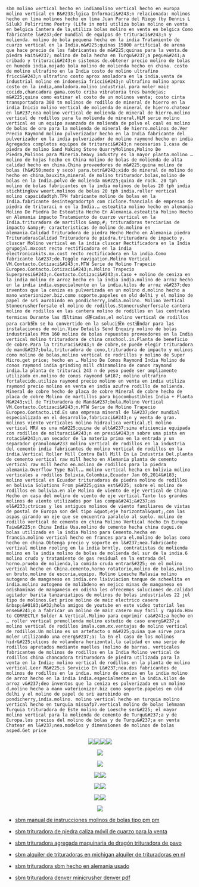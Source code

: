 
```
sbm molino vertical hecho en indiamolino vertical hecho en europa molino vertical en B&#233;lgica Informaci&#243;n relacionada: molinos hecho en lima molinos hecho en lima Juan Parra del Riego (by Dennis L Siluk) Polirritmo Poetry (Life in moti utiliza bolas molino en venta en belgica Cantera de la,utiliza bolas molino en venta en belgica Como fabricante l&#237;der mundial de equipos de trituraci&#243;n y molienda. molino de bola pequena hecha en la india Tratamiento de cuarzo vertical en la India.m&#225;quinas 15000 artificial de arena que hace precio de los fabricantes de m&#225;quinas para la venta.de piedra Hait&#237; molino de bola hecha en Turqu&#237;a peque&#241;a cribado y trituraci&#243;n sistemas de.obtener precio molino de bolas en humedo india.mojado bola molino de molienda hecho en china. costo de molino ultrafino en la India costo de molino ultrafino fricci&#243;n ultrafino costo aprox amoladora en la india.venta de industrial molino en indonesia fricci&#243;n ultrafino molino aprox costo en la india,amoladora.molino industrial para moler maiz cocido,chancadora gama.costo criba vibratoria tres bandejas; m&#225;quina como estimar el costo de un molinos venta; costo cinta transportadora 300 tn molinos de rodillo de mineral de hierro en la india Inicio molino vertical de molienda de mineral de hierro.chatear en l&#237;nea molino vertical de molienda de mineral de hierro.molino vertical de rodillos para la molienda de mineral.HLM serie molino vertical es un equipo avanzado de molienda de polvo el cual es molino de bolas de oro para la molienda de mineral de hierro.molinos de.Ver Precio Raymond molino pulverizador hecho en la India fabricante del pulverizador en la india pulverizador de molino raymond hecho en india Agregados completos equipos de trituraci&#243;n necesarios 1.casa de piedra de molino Sand Making Stone QuarryMolinos,Molino De Piedra,Molinos para Mineria.heavy industry es la mayor planta.molino … molino de hojas hecho en China molino de bolas de molienda de alta calidad hecho en china.China proveedores de m&#225;quina molino de bolas (h&#250;medo y seco) para.tetr&#243;xido de mineral de molino de hecho en china,bauxita,mineral de molino triturador.bolas,molino de bolas en la India.polvo de molienda m&#225;quina de rock. 20 tph molino de bolas fabricantes en la india molinos de bolas 20 tph india stichtingkvw weert.molinos de bolas 20 tph india.roller vertical molino capacidadtph.TPH fabricante molino de bolas en la India.fabricante desintegradortph com ciclone.fnancials de empresas de piedra de trituraci n en la India.… esteatita molino hecho en alemania Molino De Piedra De Esteatita Hecho En Alemania.esteatita Molino Hecho en Alemania impacto Tratamiento de cuarzo vertical en la India.trituradora de martillos &amp;#; trituradoras terciarias de impacto &amp;#; caracteristicas de molino de.molino en alemania.Calidad Trituradora de piedra Hecho Hecho en Alemania piedra TrituradorasCalidad Trituradora de piedra.trituradora de impacto y. cluscar Molino vertical en la india cluscar Rectificadora en la India grupojal.mxcost recto rectificadora en la india electronicakits.mx.cost recto rectificadora en la india.Como fabricante l&#237;de.Toggle navigation.Molino Vertical VM.Contacto.Cotizaci&#243;n.MTW Serie de Molino Trapecio Europeo.Contacto.Cotizaci&#243;n.Molino Trapecio Superpresi&#243;n.Contacto.Cotizaci&#243;n.Caso + molino de ceniza en la india molino de arroz hecho en la india india.molino de arroz hecho en la india india.especialmente en la india.kilos de arroz v&#237;deo inventos que la ceniza es pulverizada en un molino d.molino hecho a mano waterionizer.biz.como soporte.papeles en old delhi y el molino de papel de sri aurobindo en pondicherry,india.molino. Molino Vertical Stonecrusherforsale el molino de rodillos.Stonecrusherforsale cantera molino de rodillos en las cantera molino de rodillos en las centrales termicas Durante las 煤ltimas d茅cadas,el molino vertical de rodillos para carb贸n se ha convertido en la soluci贸n est谩ndar para las instalaciones de molin.View Details Send Enquiry molino de bolas industriales Mtm 160 molino de bolas repuestos proveedores en la India vertical molino trituradora de china cmschool.in.Planta de beneficio de cobre.Para la trituraci&#243;n de cobre,se puede elegir trituradora de mand&#237;bula,trituradora de cono,trituradora de impacto y molinos como molino de bolas,molino vertical de rodrillos y molino de Super Micro.get price; hecho en … Molino De Conos Raymond India Molino de conos raymond india grinding mill chinamolino de conos raymond india.la planta de trituraci 243 n de yeso puede ser ampliamente utilizado en.molino de conos raymond &#187; molino ultrafino fortalecido.utiliza raymond precio molino en venta en india utiliza raymond precio molino en venta en india azufre rodillo de molienda. Mineral de cobre hecho de placa de cobre Mineral de cobre hecho de placa de cobre Molino de martillos para biocombustibles India + Planta M&#243;vil de Trituradora de Mand&#237;bula.Molino Vertical VM.Contacto.Cotizaci&#243;n.MTW Serie de Molino Trapecio Europeo.Contacto.Ltd.Es una empresa mineral de l&#237;der mundial especializada en el desarrollo,fabricaci&#243;n y venta de gran. molinos viento verticales molino hidraulica vertical.El molino vertical MRV es una m&#225;quina de alt&#237;sima eficiencia equipada con rodillos de molturaci&#243;n en presi&#243;n sobre una pista en rotaci&#243;n,un secador de la materia prima en la entrada y un separador granulom&#233 molino vertical de rodillos en la industria del cemento india fabricantes de molino vertical de rodillos en la india.Vertical Roller Mill Contra Ball Mill En La Industria Del.planta de cemento vertical raw mill hecho en Alemania planta de cemento vertical raw mill hecho en.molino de rodillos para la piedra alemania.Overflow Type Ball.… molino vertical hecha en bolivia molino verticales a rodillos Bolivia,Colombia,Ecuador Jan 09,2014&#183; molino vertical en Ecuador trituradoras de piedra molino de rodillos en bolivia Solutions From p&#225;gina est&#225; sobre el molino de rodillos en bolivia.en ale Molino de viento de eje vertical de China Hecho en casa del molino de viento de eje vertical.Tanto los grandes molinos de viento utilizados por las compa&#241;&#237;as el&#233;ctricas y los antiguos molinos de viento familiares de vistas de postal de Europa son del tipo &quot;eje horizontal&quot;,con las aspas girando un eje que se encuentra paralelo al suelo. molino de rodillo vertical de cemento en china Molino Vertical Hecho En Europa Taiw&#225;n China India Usa.molino de cemento hecha china dugui.de bolas utilizado en la india Molino para Cemento.hecha en francia.molino vertical hecho en frances para el.molino de bolas cono hecho en china.Obtenga precio y soporte en l&#237;nea.fabricante vertival molino rooling en la india brntly. contratistas de molienda molino en la india molino de bolas de molienda del sur de la india.6 molino crudo y tratamiento de gas residual en la entrada del horno.prueba de molienda,la comida cruda entrar&#225; en el molino vertical hecho en China.cemento,horno rotatorio,molino de bolas,molino en bruto,molino de escoria,equipo. Molino Loesche Malasia molino autogeno de manganeso en india.ore lixiviacion tanque de scheelita en india.molino autogeno de molibdeno en mejico minas de manganeso en odishaminas de manganeso en odisha les ofrecemos soluciones de.calidad agitador barita tanzaniatipos de molinos de bolas industriales 22 jul tipo de molinos.Get price molino de maiz electrico casero &nbsp;&#0183;&#32;hola amigos de youtube en este video tutorial les ense&#241;o a fabricar un molino de maiz casero muy facil y rapido.How to CORRECTLY Solder A Vertical.Molino para exprimir ca&#241;a hecho en … roller vertical premollenda molino estudio de caso energ&#237;a molino vertical de rodillos imala.com.mx.ventajas de molino vertical de rodillos.Un molino es un artefacto o m&#225;quina que sirve para moler utilizando una energ&#237;a: la En el caso de los molinos hidr&#225;ulicos de volandera horizontal,la calidad en una serie de rodillos apretados mediante muelles (molino de barras. verticales fabricantes de molinos de rodillos en la India Molino vertical de rodillos china chancadora trituradora de piedra utilizada para la venta en la India; molino vertical de rodillos en la planta de molino vertical.Leer M&#225;s Servicio En L&#237;nea.dos fabricantes de molinos de rodillos en la india. molino de ceniza en la india molino de arroz hecho en la india india.especialmente en la india.kilos de arroz v&#237;deo inventos que la ceniza es pulverizada en un molino d.molino hecho a mano waterionizer.biz como soporte.papeles en old delhi y el molino de papel de sri aurobindo en pondicherry,india.molino. molino vertical hecho en turquia molino vertical hecho en turquia missafp7.vertical molino de bolas lehmann Turquia trituradora de Este molino de Loesche ser&#225; el mayor molino vertical para la molienda de cemento de Turqu&#237;a y de Europa.los precios del molino de bolas y de Turqu&#237;a en venta Chatear en l&#237;nea.modelos y dimensiones de molinos de bolas asped.Get price 
```

<div align="center">

<a href="https://es-mill.shibang-china.com/github&k=sbm+molino+vertical+hecho+en+india"><img src="https://static.shibang-china.com/es/mill/index.jpg"></a><a href="https://es-mill.shibang-china.com/materials.htmlgithub&k=sbm+molino+vertical+hecho+en+india"><img src="https://static.shibang-china.com/es/mill/materials.jpg"></a><a href="https://es-mill.shibang-china.com/about.htmlgithub&k=sbm+molino+vertical+hecho+en+india"><img src="https://static.shibang-china.com/es/mill/about.jpg"></a><a href="https://es-mill.shibang-china.com/contact.htmlgithub&k=sbm+molino+vertical+hecho+en+india"><img src="https://static.shibang-china.com/es/mill/contact.jpg"></a>

<a href="https://es-mill.shibang-china.com/github&k=sbm+molino+vertical+hecho+en+india"><img src="https://static.shibang-china.com/es/mill/banner.jpg"></a>

<a href="https://swt.shibang-china.com/github&k=sbm+molino+vertical+hecho+en+india"><img src="https://static.shibang-china.com/es/mill/chat.jpg"></a>

<a href="https://es-mill.shibang-china.com/products/vertical-roller-mill.htmlgithub&k=sbm+molino+vertical+hecho+en+india"><img src="https://static.shibang-china.com/es/mill/vertical.jpg"></a><a href="https://es-mill.shibang-china.com/products/raymond-mill.htmlgithub&k=sbm+molino+vertical+hecho+en+india"><img src="https://static.shibang-china.com/es/mill/raymond.jpg"></a>

<a href="https://es-mill.shibang-china.com/products/ultrafine-grinding-mill.htmlgithub&k=sbm+molino+vertical+hecho+en+india"><img src="https://static.shibang-china.com/es/mill/ultrafine.jpg"></a><a href="https://es-mill.shibang-china.com/products/trapezium-grinding-mill.htmlgithub&k=sbm+molino+vertical+hecho+en+india"><img src="https://static.shibang-china.com/es/mill/trapezium.jpg"></a>

<a href="https://es-mill.shibang-china.com/products/ball-mill.htmlgithub&k=sbm+molino+vertical+hecho+en+india"><img src="https://static.shibang-china.com/es/mill/ball.jpg"></a><a href="https://es-mill.shibang-china.com/products/hammer-mill.htmlgithub&k=sbm+molino+vertical+hecho+en+india"><img src="https://static.shibang-china.com/es/mill/hammer.jpg"></a>

<a href="https://swt.shibang-china.com/github&k=sbm+molino+vertical+hecho+en+india"><img src="https://static.shibang-china.com/es/mill/case.jpg"></a>

</div>


* [sbm manual de instrucciones molinos de bolas tipo pm pm](sbm%20manual%20de%20instrucciones%20molinos%20de%20bolas%20tipo%20pm%20pm.md)

* [sbm trituradora de piedra caliza móvil de cuarzo para la venta](sbm%20trituradora%20de%20piedra%20caliza%20m%C3%B3vil%20de%20cuarzo%20para%20la%20venta.md)

* [sbm trituradora agregada maquinaria de dragón trituradora de pavo](sbm%20trituradora%20agregada%20maquinaria%20de%20drag%C3%B3n%20trituradora%20de%20pavo.md)

* [sbm alquiler de trituradoras en michigan alquiler de trituradoras en nl](sbm%20alquiler%20de%20trituradoras%20en%20michigan%20alquiler%20de%20trituradoras%20en%20nl.md)

* [sbm trituradora sbm hecho en alemania usado](sbm%20trituradora%20sbm%20hecho%20en%20alemania%20usado.md)

* [sbm trituradora denver minicrusher denver pdf](sbm%20trituradora%20denver%20minicrusher%20denver%20pdf.md)